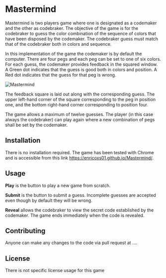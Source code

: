 # Mastermind 

Mastermind is two players game where one is designated as a codemaker and the other as codebraker. The objective of the game is for the codebraker to guess the color combination of the sequence of colors that have been disposed by the codemaker. The codebraker guess must match that of the codebraker both in colors and sequence.

In this implementation of the game the codemaker is by default the computer. There are four pegs and each peg can be set to one of six colors. For each guess, the codemaker provides feedback in the squared window. A Green dot indicates that the guess is good both in colors and position. A Red dot indicates that the guess for that peg is wrong.

![Mastermind](https://imgur.com/gallery/hX0Bl9f)


The feedback square is laid out along with the corresponding guess. The upper left-hand corner of the square corresponding to the peg in position one, and the bottom right-hand corner corresponding to position four.

The game allows a maximum of twelve guesses. The player (in this case always the codebraker) can play again where a new combination of pegs shall be set by the codemaker.

## Installation

There is no installation required. The game has been tested with Chrome and is accessible from this link 
https://enricoxs01.github.io/Mastermind/.



## Usage

**Play** is the button to play a new game from scratch.

**Submit** is the button to submit a guess. Incomplete guesses are accepted even though by default they will be wrong.

**Reveal** allows the codebraker to view the secret code established by the codemaker. The game ends immediately when the code is revealed.


## Contributing

Anyone can make any changes to the code via pull request at ....

## License
There is not specific license usage for this game